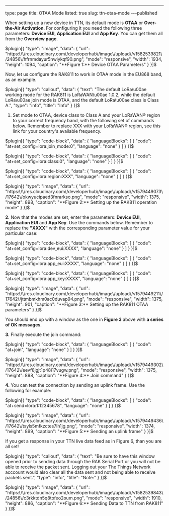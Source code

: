 ---
type: page
title: OTAA Mode
listed: true
slug: ttn-otaa-mode
---published

When setting up a new device in TTN, its default mode is **OTAA** or **Over-the-Air Activation**. For configuring it you need the following three parameters: **Device EUI, Application EUI** and **App Key**. You can get them all from the **Overview page**.

$plugin[{
    "type": "image",
    "data": {
        "url": "https:\/\/res.cloudinary.com\/developerhub\/image\/upload\/v1582539821\/24856\/hfrnmdayur5nwiykqf90.png",
        "mode": "responsive",
        "width": 1934,
        "height": 1094,
        "caption": "**Figure 1:** Device OTAA Parameters"
    }
}]$

Now, let us configure the RAK811 to work in OTAA mode in the EU868 band, as an example.

$plugin[{
    "type": "callout",
    "data": {
        "text": "The default LoRa\u00ae working mode for the RAK811 is LoRaWAN\u00ae 1.0.2, while the default LoRa\u00ae join mode is OTAA, and the default LoRa\u00ae class is Class A.",
        "type": "info",
        "title": "Info"
    }
}]$

1. Set mode to OTAA, device class to Class A and your LoRaWAN® region to your correct frequency band, with the following set of commands below. Remember to replace XXX with your LoRaWAN® region, see this link for your country's available frequency.

$plugin[{
    "type": "code-block",
    "data": {
        "languageBlocks": [
            {
                "code": "at+set_config=lora:join_mode:0",
                "language": "none"
            }
        ]
    }
}]$

$plugin[{
    "type": "code-block",
    "data": {
        "languageBlocks": [
            {
                "code": "at+set_config=lora:class:0",
                "language": "none"
            }
        ]
    }
}]$

$plugin[{
    "type": "code-block",
    "data": {
        "languageBlocks": [
            {
                "code": "at+set_config=lora:region:XXX",
                "language": "none"
            }
        ]
    }
}]$

$plugin[{
    "type": "image",
    "data": {
        "url": "https:\/\/res.cloudinary.com\/developerhub\/image\/upload\/v1579449073\/17642\/okwyucipaed3fnrarkso.png",
        "mode": "responsive",
        "width": 1375,
        "height": 898,
        "caption": "**Figure 2:** Setting up the RAK811 operation mode"
    }
}]$

**2.** Now that the modes are set, enter the parameters: **Device EUI, Application EUI** and **App Key**. Use the commands below. Remember to replace the **"XXXX"** with the corresponding parameter value for your particular case:

$plugin[{
    "type": "code-block",
    "data": {
        "languageBlocks": [
            {
                "code": "at+set_config=lora:dev_eui:XXXX",
                "language": "none"
            }
        ]
    }
}]$

$plugin[{
    "type": "code-block",
    "data": {
        "languageBlocks": [
            {
                "code": "at+set_config=lora:app_eui:XXXX",
                "language": "none"
            }
        ]
    }
}]$

$plugin[{
    "type": "code-block",
    "data": {
        "languageBlocks": [
            {
                "code": "at+set_config=lora:app_key:XXXX",
                "language": "none"
            }
        ]
    }
}]$

$plugin[{
    "type": "image",
    "data": {
        "url": "https:\/\/res.cloudinary.com\/developerhub\/image\/upload\/v1579449211\/17642\/jttmbmkhm0ac0duvap94.png",
        "mode": "responsive",
        "width": 1375,
        "height": 901,
        "caption": "**Figure 3:** Setting up the RAK811 OTAA parameters"
    }
}]$

You should end up with a window as the one in **Figure 3** above with **a series of OK messages**.

**3.** Finally execute the join command:

$plugin[{
    "type": "code-block",
    "data": {
        "languageBlocks": [
            {
                "code": "at+join",
                "language": "none"
            }
        ]
    }
}]$

$plugin[{
    "type": "image",
    "data": {
        "url": "https:\/\/res.cloudinary.com\/developerhub\/image\/upload\/v1579449302\/17642\/eevf8jgjt1p48i17vugw.png",
        "mode": "responsive",
        "width": 1375,
        "height": 898,
        "caption": "**Figure 4:** Join command"
    }
}]$

**4.** You can test the connection by sending an uplink frame. Use the following for example:

$plugin[{
    "type": "code-block",
    "data": {
        "languageBlocks": [
            {
                "code": "at+send=lora:1:12345678",
                "language": "none"
            }
        ]
    }
}]$

$plugin[{
    "type": "image",
    "data": {
        "url": "https:\/\/res.cloudinary.com\/developerhub\/image\/upload\/v1579449436\/17642\/tsyls5mfkzctes7lh1jg.png",
        "mode": "responsive",
        "width": 1374,
        "height": 899,
        "caption": "**Figure 5:** Sending an uplink frame"
    }
}]$

If you get a response in your TTN live data feed as in Figure 6, than you are all set!

$plugin[{
    "type": "callout",
    "data": {
        "text": "Be sure to have this window opened prior to sending data through the RAK Serial Port or you will not be able to receive the packet sent. Logging out your The Things Network acccount would also clear all the data sent and not being able to receive packets sent.",
        "type": "info",
        "title": "Note:"
    }
}]$

$plugin[{
    "type": "image",
    "data": {
        "url": "https:\/\/res.cloudinary.com\/developerhub\/image\/upload\/v1582539843\/24856\/c3rkktdn5q8tofeo2oum.png",
        "mode": "responsive",
        "width": 1910,
        "height": 886,
        "caption": "**Figure 6:** Sending Data to TTN from RAK811"
    }
}]$


